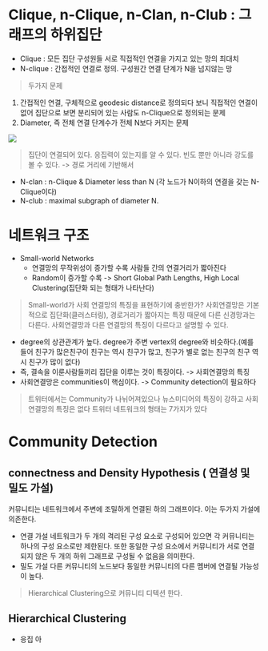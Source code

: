


# Clique, n-Clique, n-Clan, n-Club : 그래프의 하위집단

* Clique : 모든 집단 구성원들 서로 직접적인 연결을 가지고 있는 망의 최대치
* N-clique : 간접적인 연결로 정의. 구성원간 연결 단계가 N을 넘지않는 망

> 두가지 문제
1. 간접적인 연결, 구체적으로 geodesic distance로 정의되다 보니 직접적인 연결이 없어 집단으로 보면 분리되어 있는 사람도 n-Clique으로 정의되는 문제
2. Diameter, 즉 전체 연결 단계수가 전체 N보다 커지는 문제
<image src="/images/clique1.PNG">


> 집단이 연결되어 있다. 응집력이 있는지를 알 수 있다.
> 빈도 뿐만 아니라 강도를 볼 수 있다. -> 경로 거리에 기반해서

* N-clan : n-Clique & Diameter less than N (각 노드가 N이하의 연결을 갖는 N-Clique이다)
* N-club : maximal subgraph of diameter N.

# 네트워크 구조

* Small-world Networks
	* 연결망의 무작위성이 증가할 수록 사람들 간의 연결거리가 짧아진다
	* Random이 증가할 수록 -> Short Global Path Lengths, High Local Clustering(집단화 되는 형태가 나타난다)

> Small-world가 사회 연결망의 특징을 표현하기에 충반한가?
사회연결망은 기본적으로 집단화(클러스터링), 경로거리가 짧아지는 특징 때문에 다른 신경망과는 다른다. 사회연결망과 다른 연결망의 특징이 다르다고 설명할 수 있다.
* degree의 상관관계가 높다. degree가 주변 vertex의 degree와 비슷하다.(예를 들어 친구가 많은친구이 친구는 역시 친구가 많고, 친구가 별로 없는 친구의 친구 역시 친구가 많이 없다)
* 즉, 결속을 이룬사람들끼리 집단을 이루는 것이 특징이다. -> 사회연결망의 특징
* 사회연결망은 communities이 핵심이다. -> Community detection이 필요하다

> 트위터에서는 Community가 나뉘어져있으나 뉴스미디어의 특징이 강하고 사회연결망의 특징은 없다
> 트위터 네트워크의 형태는 7가지가 있다

# Community Detection

## connectness and Density Hypothesis ( 연결성 및 밀도 가설)
커뮤니티는 네트워크에서 주변에 조밀하게 연결된 하의 그래프이다. 이는 두가지 가설에 의존한다.
* 연결 가설
네트워크가 두 개의 격리된 구성 요소로 구성되어 있으면 각 커뮤니티는 하나의 구성 요소로만 제한된다. 또한 동일한 구성 요소에서 커뮤니티가 서로 연결되지 않은 두 개의 하위 그래프로 구성될 수 없음을 의미한다.
* 밀도 가설
다른 커뮤니티의 노드보다 동일한 커뮤니티의 다른 멤버에 연결될 가능성이 높다.

> Hierarchical Clustering으로 커뮤니티 디텍션 한다.
## Hierarchical Clustering
* 응집 아
<!--stackedit_data:
eyJoaXN0b3J5IjpbMTc5NTYxNjk4MywxMjQxMDAyMjc0LDEyMD
UxMDE1NDYsLTE3MjcyODk0OTcsLTc2MTM4NzQ4NCw3NDE0Mzc2
NzddfQ==
-->